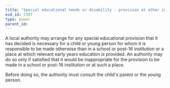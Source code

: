 ```yaml
---
title: "Special educational needs or disability - provision at other institution"
esd_id: 2397
type: power
parent_id:  
---
```


A local authority may arrange for any special educational provision that it has decided is necessary for a child or young person for whom it is responsible to be made otherwise than in a school or post-16 institution or a place at which relevant early years education is provided.
An authority may do so only if satisfied that it would be inappropriate for the provision to be made in a school or post-16 institution or at such a place.

Before doing so, the authority must consult the child's parent or the young person.


